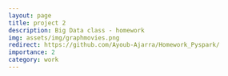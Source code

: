 ```yaml
---
layout: page
title: project 2
description: Big Data class - homework
img: assets/img/graphmovies.png
redirect: https://github.com/Ayoub-Ajarra/Homework_Pyspark/
importance: 2
category: work
---
```

